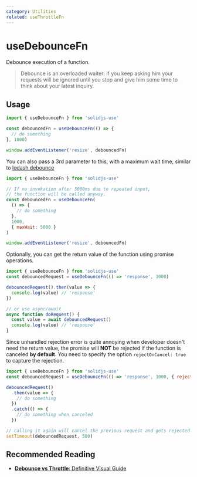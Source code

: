 ```yaml
---
category: Utilities
related: useThrottleFn
---
```


# useDebounceFn

Debounce execution of a function.

> Debounce is an overloaded waiter: if you keep asking him your requests will be ignored until you stop and give him some time to think about your latest inquiry.

## Usage

```js
import { useDebounceFn } from 'solidjs-use'

const debouncedFn = useDebounceFn(() => {
  // do something
}, 1000)

window.addEventListener('resize', debouncedFn)
```

You can also pass a 3rd parameter to this, with a maximum wait time, similar to [lodash debounce](https://lodash.com/docs/4.17.15#debounce)

```js
import { useDebounceFn } from 'solidjs-use'

// If no invokation after 5000ms due to repeated input,
// the function will be called anyway.
const debouncedFn = useDebounceFn(
  () => {
    // do something
  },
  1000,
  { maxWait: 5000 }
)

window.addEventListener('resize', debouncedFn)
```

Optionally, you can get the return value of the function using promise operations.

```js
import { useDebounceFn } from 'solidjs-use'
const debouncedRequest = useDebounceFn(() => 'response', 1000)

debouncedRequest().then(value => {
  console.log(value) // 'response'
})

// or use async/await
async function doRequest() {
  const value = await debouncedRequest()
  console.log(value) // 'response'
}
```

Since unhandled rejection error is quite annoying when developer doesn't need the return value, the promise will **NOT** be rejected if the function is canceled **by default**. You need to specify the option `rejectOnCancel: true` to capture the rejection.

```js
import { useDebounceFn } from 'solidjs-use'
const debouncedRequest = useDebounceFn(() => 'response', 1000, { rejectOnCancel: true })

debouncedRequest()
  .then(value => {
    // do something
  })
  .catch(() => {
    // do something when canceled
  })

// calling it again will cancel the previous request and gets rejected
setTimeout(debouncedRequest, 500)
```

## Recommended Reading

- [**Debounce vs Throttle**: Definitive Visual Guide](https://redd.one/blog/debounce-vs-throttle)
